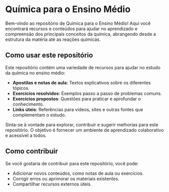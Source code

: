 # Química para o Ensino Médio

Bem-vindo ao repositório de Química para o Ensino Médio! Aqui você encontrará recursos e conteúdos para ajudar no aprendizado e compreensão dos principais conceitos da química, abrangendo desde a estrutura da matéria até as reações químicas.

## Como usar este repositório

Este repositório contém uma variedade de recursos para ajudar no estudo da química no ensino médio:

- **Apostilas e notas de aula**: Textos explicativos sobre os diferentes tópicos.
- **Exercícios resolvidos**: Exemplos passo a passo de problemas comuns.
- **Exercícios propostos**: Questões para praticar e aprofundar o conhecimento.
- **Links úteis**: Referências para vídeos, sites e outras fontes que complementam o estudo.

Sinta-se à vontade para explorar, contribuir e sugerir melhorias para este repositório. O objetivo é fornecer um ambiente de aprendizado colaborativo e acessível a todos.

## Como contribuir

Se você gostaria de contribuir para este repositório, você pode:

- Adicionar novos conteúdos, como notas de aula ou exercícios.
- Corrigir erros ou aprimorar os materiais existentes.
- Compartilhar recursos externos úteis.
